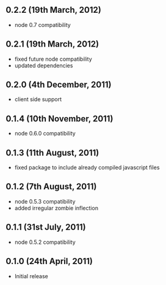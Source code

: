 ## 0.2.2 (19th March, 2012)

  * node 0.7 compatibility

## 0.2.1 (19th March, 2012)

  * fixed future node compatibility
  * updated dependencies

## 0.2.0 (4th December, 2011)

  * client side support

## 0.1.4 (10th November, 2011)

  * node 0.6.0 compatibility

## 0.1.3 (11th August, 2011)

  * fixed package to include already compiled javascript files

## 0.1.2 (7th August, 2011)

  * node 0.5.3 compatibility
  * added irregular zombie inflection

## 0.1.1 (31st July, 2011)

  * node 0.5.2 compatibility

## 0.1.0 (24th April, 2011)

  * Initial release
